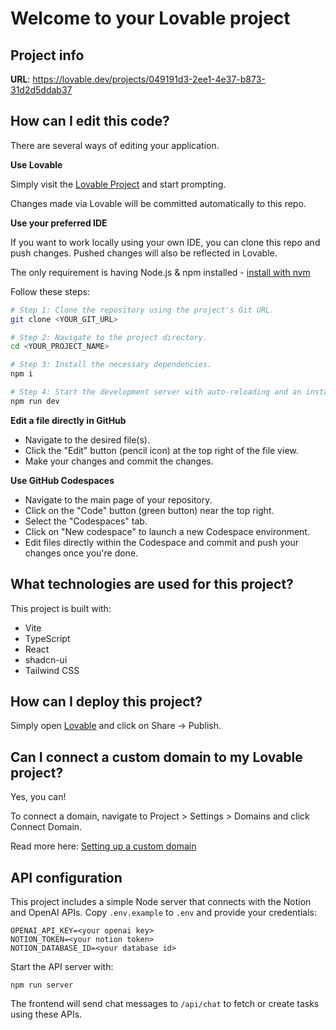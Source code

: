 # Welcome to your Lovable project

## Project info

**URL**: https://lovable.dev/projects/049191d3-2ee1-4e37-b873-31d2d5ddab37

## How can I edit this code?

There are several ways of editing your application.

**Use Lovable**

Simply visit the [Lovable Project](https://lovable.dev/projects/049191d3-2ee1-4e37-b873-31d2d5ddab37) and start prompting.

Changes made via Lovable will be committed automatically to this repo.

**Use your preferred IDE**

If you want to work locally using your own IDE, you can clone this repo and push changes. Pushed changes will also be reflected in Lovable.

The only requirement is having Node.js & npm installed - [install with nvm](https://github.com/nvm-sh/nvm#installing-and-updating)

Follow these steps:

```sh
# Step 1: Clone the repository using the project's Git URL.
git clone <YOUR_GIT_URL>

# Step 2: Navigate to the project directory.
cd <YOUR_PROJECT_NAME>

# Step 3: Install the necessary dependencies.
npm i

# Step 4: Start the development server with auto-reloading and an instant preview.
npm run dev
```

**Edit a file directly in GitHub**

- Navigate to the desired file(s).
- Click the "Edit" button (pencil icon) at the top right of the file view.
- Make your changes and commit the changes.

**Use GitHub Codespaces**

- Navigate to the main page of your repository.
- Click on the "Code" button (green button) near the top right.
- Select the "Codespaces" tab.
- Click on "New codespace" to launch a new Codespace environment.
- Edit files directly within the Codespace and commit and push your changes once you're done.

## What technologies are used for this project?

This project is built with:

- Vite
- TypeScript
- React
- shadcn-ui
- Tailwind CSS

## How can I deploy this project?

Simply open [Lovable](https://lovable.dev/projects/049191d3-2ee1-4e37-b873-31d2d5ddab37) and click on Share -> Publish.

## Can I connect a custom domain to my Lovable project?

Yes, you can!

To connect a domain, navigate to Project > Settings > Domains and click Connect Domain.

Read more here: [Setting up a custom domain](https://docs.lovable.dev/tips-tricks/custom-domain#step-by-step-guide)

## API configuration

This project includes a simple Node server that connects with the Notion and OpenAI APIs.
Copy `.env.example` to `.env` and provide your credentials:

```
OPENAI_API_KEY=<your openai key>
NOTION_TOKEN=<your notion token>
NOTION_DATABASE_ID=<your database id>
```

Start the API server with:

```
npm run server
```

The frontend will send chat messages to `/api/chat` to fetch or create tasks using these APIs.

